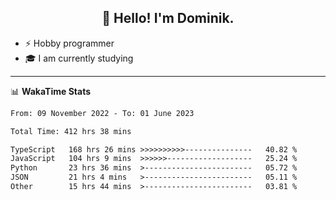 <h2 align="center">👋 Hello! I'm Dominik.</h2>

- ⚡ Hobby programmer
- 🎓 I am currently studying

---
📊 **WakaTime Stats**
<!--START_SECTION:waka-->

```txt
From: 09 November 2022 - To: 01 June 2023

Total Time: 412 hrs 38 mins

TypeScript   168 hrs 26 mins >>>>>>>>>>---------------   40.82 %
JavaScript   104 hrs 9 mins  >>>>>>-------------------   25.24 %
Python       23 hrs 36 mins  >------------------------   05.72 %
JSON         21 hrs 4 mins   >------------------------   05.11 %
Other        15 hrs 44 mins  >------------------------   03.81 %
```

<!--END_SECTION:waka-->
